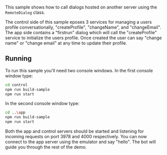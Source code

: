 This sample shows how to call dialogs hosted on another server using the `RemoteDialog` class.

The control side of this sample eposes 3 services for managing a users profile conversationally, "createProfile", "changeName", and "changeEmail". The app side contains a "firstrun" dialog which will call the "createProfile" 
service to initialize the users profile.  Once created the user can say "change name" or "change email" at any
time to update their profile.

## Running
To run this sample you'll need two console windows. In the first console window type:

```bash
cd control
npm run build-sample
npm run start
```

In the second console window type:

```bash
cd ..\app
npm run build-sample
npm run start
```

Both the app and control servers should be started and listening for incoming requests on port 3978 and 4000 respectively. You can now connect to the app server using the emulator and say "hello". The bot will guide you through the rest of the demo.
